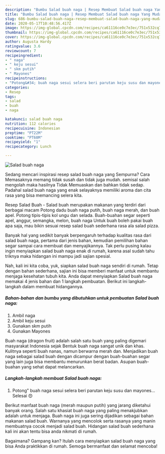 ```yaml
---
description: "Bumbu Salad buah naga | Resep Membuat Salad buah naga Yang Mudah Dan Praktis"
title: "Bumbu Salad buah naga | Resep Membuat Salad buah naga Yang Mudah Dan Praktis"
slug: 686-bumbu-salad-buah-naga-resep-membuat-salad-buah-naga-yang-mudah-dan-praktis
date: 2020-05-17T10:48:56.417Z
image: https://img-global.cpcdn.com/recipes/ca61116ce0c7e3ec/751x532cq70/salad-buah-naga-foto-resep-utama.jpg
thumbnail: https://img-global.cpcdn.com/recipes/ca61116ce0c7e3ec/751x532cq70/salad-buah-naga-foto-resep-utama.jpg
cover: https://img-global.cpcdn.com/recipes/ca61116ce0c7e3ec/751x532cq70/salad-buah-naga-foto-resep-utama.jpg
author: Augusta Hardy
ratingvalue: 3.6
reviewcount: 7
recipeingredient:
- " naga"
- " keju sesui"
- " skm putih"
- " Mayones"
recipeinstructions:
- "Potong&#34; buah naga sesui selera beri parutan keju susu dan mayones... Selesai 😍"
categories:
- Resep
tags:
- salad
- buah
- naga

katakunci: salad buah naga 
nutrition: 112 calories
recipecuisine: Indonesian
preptime: "PT22M"
cooktime: "PT60M"
recipeyield: "1"
recipecategory: Lunch

---
```



![Salad buah naga](https://img-global.cpcdn.com/recipes/ca61116ce0c7e3ec/751x532cq70/salad-buah-naga-foto-resep-utama.jpg)

Sedang mencari inspirasi resep salad buah naga yang Sempurna? Cara Memasaknya memang tidak susah dan tidak juga mudah. semisal salah mengolah maka hasilnya Tidak Memuaskan dan bahkan tidak sedap. Padahal salad buah naga yang enak selayaknya memiliki aroma dan cita rasa yang bisa memancing selera kita.

Resep Salad Buah - Salad buah merupakan makanan yang terdiri dari berbagai macam Potong dadu buah naga putih, buah naga merah, dan buah apel. Potong tipis-tipis kol ungu dan selada. Buah-buahan segar seperti apel, anggur, semangka, melon, buah naga Untuk buah boleh pakai buah apa saja, mau bikin sesuai resep salad buah sederhana rasa ala salad pizza.

Banyak hal yang sedikit banyak berpengaruh terhadap kualitas rasa dari salad buah naga, pertama dari jenis bahan, kemudian pemilihan bahan segar sampai cara membuat dan menyajikannya. Tak perlu pusing kalau ingin menyiapkan salad buah naga enak di rumah, karena asal sudah tahu triknya maka hidangan ini mampu jadi sajian spesial.


Nah, kali ini kita coba, yuk, siapkan salad buah naga sendiri di rumah. Tetap dengan bahan sederhana, sajian ini bisa memberi manfaat untuk membantu menjaga kesehatan tubuh kita. Anda dapat menyiapkan Salad buah naga memakai 4 jenis bahan dan 1 langkah pembuatan. Berikut ini langkah-langkah dalam membuat hidangannya.

<!--inarticleads1-->

##### Bahan-bahan dan bumbu yang dibutuhkan untuk pembuatan Salad buah naga:

1. Ambil  naga
1. Ambil  keju sesui
1. Gunakan  skm putih
1. Gunakan  Mayones


Buah naga (dragon fruit) adalah salah satu buah yang paling digemari masyarakat Indonesia sejak Bentuk buah naga sangat unik dan khas. Kulitnya seperti buah nanas, namun berwarna merah dan. Menjadikan buah naga sebagai salad buah dengan dicampur dengan buah-buahan segar yang lain juga bisa membantu menurunkan berat badan. Asupan buah-buahan yang sehat dapat melancarkan. 

<!--inarticleads2-->

##### Langkah-langkah membuat Salad buah naga:

1. Potong&#34; buah naga sesui selera beri parutan keju susu dan mayones... Selesai 😍


Berikut manfaat buah naga (merah maupun putih) yang jarang diketahui banyak orang. Salah satu khasiat buah naga yang paling menakjubkan adalah untuk menjaga. Buah naga ini juga sering dijadikan sebagai bahan makanan salad buah. Warnanya yang mencolok serta rasanya yang manin membuatnya cocok menjadi salad buah. Hidangan salad buah sederhana kali ini akan tentu bisa anda nikmati di rumah. 

Bagaimana? Gampang kan? Itulah cara menyiapkan salad buah naga yang bisa Anda praktikkan di rumah. Semoga bermanfaat dan selamat mencoba!
